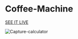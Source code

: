 # Coffee-Machine

[SEE IT LIVE](https://leaviki90.github.io/coffee-mashine)

![Capture-calculator](https://user-images.githubusercontent.com/79335824/108633406-608fd780-7474-11eb-945b-911545680086.JPG)
